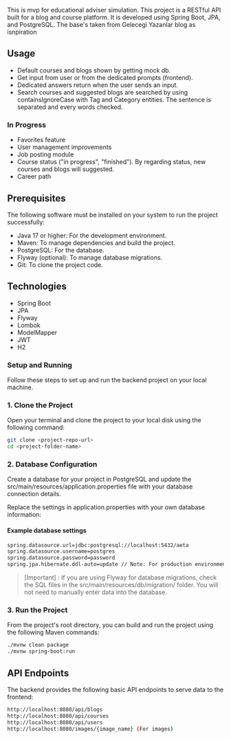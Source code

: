 This is mvp for educational adviser simulation. This project is a RESTful API built for a blog and course platform. It is developed using Spring Boot, JPA, and PostgreSQL. The base's taken from Gelecegi Yazanlar blog as isnpiration

## Usage
- Default courses and blogs shown by getting mock db.
- Get input from user or from the dedicated prompts (frontend).
- Dedicated answers return when the user sends an input.
- Search courses and suggested blogs are searched by using containsIgnoreCase with Tag and Category entities. The sentence is separated and every words checked.
### In Progress
- Favorites feature
- User management improvements
- Job posting module
- Course status ("in progress", "finished"). By regarding status, new courses and blogs will suggested.
- Career path

## Prerequisites
The following software must be installed on your system to run the project successfully:

- Java 17 or higher: For the development environment.
- Maven: To manage dependencies and build the project.
- PostgreSQL: For the database.
- Flyway (optional): To manage database migrations.
- Git: To clone the project code.

## Technologies
- Spring Boot
- JPA
- Flyway
- Lombok
- ModelMapper
- JWT
- H2

### Setup and Running
Follow these steps to set up and run the backend project on your local machine.

### 1. Clone the Project
Open your terminal and clone the project to your local disk using the following command:
```bash
git clone <project-repo-url>
cd <project-folder-name>
```
### 2. Database Configuration
Create a database for your project in PostgreSQL and update the src/main/resources/application.properties file with your database connection details.

Replace the settings in application.properties with your own database information:

#### Example database settings
```bash
spring.datasource.url=jdbc:postgresql://localhost:5432/aeta
spring.datasource.username=postgres
spring.datasource.password=password
spring.jpa.hibernate.ddl-auto=update // Note: For production environments, avoid using update. Use proper Flyway migrations instead.
```
> [Important]  : If you are using Flyway for database migrations, check the SQL files in the src/main/resources/db/migration/ folder. You will not need to manually enter data into the database.

### 3. Run the Project
From the project's root directory, you can build and run the project using the following Maven commands:
```bash
./mvnw clean package
./mvnw spring-boot:run
```

## API Endpoints
The backend provides the following basic API endpoints to serve data to the frontend:

```bash
http://localhost:8080/api/blogs
http://localhost:8080/api/courses
http://localhost:8080/api/users
http://localhost:8080/images/{image_name} (For images)
```
